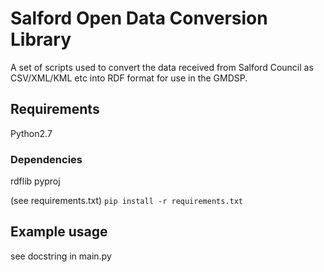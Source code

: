 # Salford Open Data Conversion Library

A set of scripts used to convert the data received from Salford Council as CSV/XML/KML etc into RDF format for use in
the GMDSP.

## Requirements

Python2.7

### Dependencies

rdflib
pyproj

(see requirements.txt)
`pip install -r requirements.txt`

## Example usage

see docstring in main.py